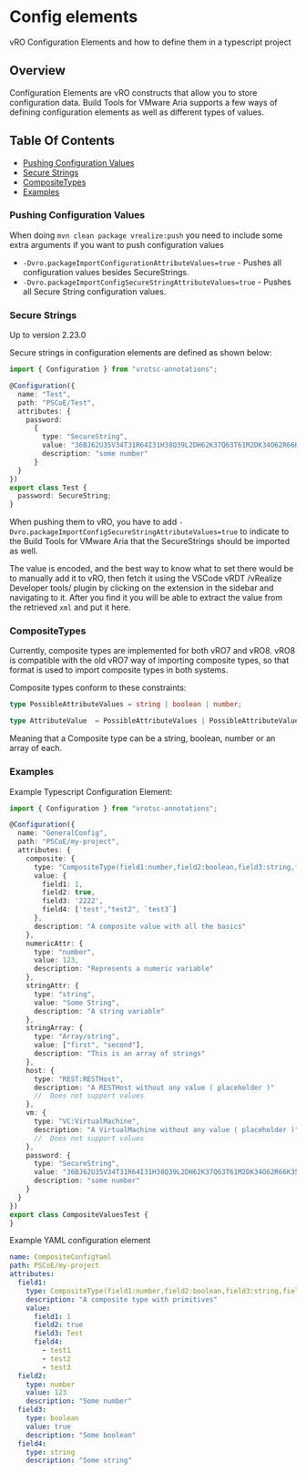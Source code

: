 # Config elements

vRO Configuration Elements and how to define them in a typescript project

## Overview

Configuration Elements are vRO constructs that allow you to store configuration data. Build Tools for VMware Aria supports a few ways of defining configuration elements as well as different types of values.

## Table Of Contents

- [Pushing Configuration Values](#pushing-configuration-values)
- [Secure Strings](#secure-strings)
- [CompositeTypes](#compositetypes)
- [Examples](#examples)

### Pushing Configuration Values

When doing `mvn clean package vrealize:push` you need to include some extra arguments if you want to push configuration values

- `-Dvro.packageImportConfigurationAttributeValues=true` - Pushes all configuration values besides SecureStrings.
- `-Dvro.packageImportConfigSecureStringAttributeValues=true` - Pushes all Secure String configuration values.

### Secure Strings

Up to version 2.23.0

Secure strings in configuration elements are defined as shown below:

```ts
import { Configuration } from "vrotsc-annotations";

@Configuration({
  name: "Test",
  path: "PSCoE/Test",
  attributes: {
    password:
      {
        type: "SecureString",
        value: "36BJ62U35V34T31R64I31H38Q39L2DH62K37Q63T61M2DK34O62R66K35U2DY38Y32S66Q35G2DQ63K66U64Z62X33Q37T31R34Q37W31Z66M31K",
        description: "some number"
      }
  }
})
export class Test {
  password: SecureString;
}
```

When pushing them to vRO, you have to add `-Dvro.packageImportConfigSecureStringAttributeValues=true` to indicate to the Build Tools for VMware Aria that the SecureStrings should be imported as well.

The value is encoded, and the best way to know what to set there would be to manually add it to vRO, then fetch it using the VSCode vRDT /vRealize Developer tools/ plugin by clicking on the extension in the sidebar and navigating to it. After you find it you will be able to extract the value from the retrieved `xml` and put it here.

### CompositeTypes

Currently, composite types are implemented for both vRO7 and vRO8. vRO8 is compatible with the old vRO7 way of importing composite types, so that format is used to import composite types in both systems.

Composite types conform to these constraints:

```ts
type PossibleAttributeValues = string | boolean | number;

type AttributeValue  = PossibleAttributeValues | PossibleAttributeValues[];
```

Meaning that a Composite type can be a string, boolean, number or an array of each.

### Examples

Example Typescript Configuration Element:

```ts
import { Configuration } from "vrotsc-annotations";

@Configuration({
  name: "GeneralConfig",
  path: "PSCoE/my-project",
  attributes: {
    composite: {
      type: "CompositeType(field1:number,field2:boolean,field3:string,field4:Array/string):ITest",
      value: {
        field1: 1,
        field2: true,
        field3: '2222',
        field4: ['test',"test2", `test3`]
      },
      description: "A composite value with all the basics"
    },
    numericAttr: {
      type: "number",
      value: 123,
      description: "Represents a numeric variable"
    },
    stringAttr: {
      type: "string",
      value: "Some String",
      description: "A string variable"
    },
    stringArray: {
      type: "Array/string",
      value: ["first", "second"],
      description: "This is an array of strings"
    },
    host: {
      type: "REST:RESTHost",
      description: "A RESTHost without any value ( placeholder )"
      //  Does not support values
    },
    vm: {
      type: "VC:VirtualMachine",
      description: "A VirtualMachine without any value ( placeholder )"
      //  Does not support values
    },
    password: {
      type: "SecureString",
      value: "36BJ62U35V34T31R64I31H38Q39L2DH62K37Q63T61M2DK34O62R66K35U2DY38Y32S66Q35G2DQ63K66U64Z62X33Q37T31R34Q37W31Z66M31K",
      description: "some number"
    }
  }
})
export class CompositeValuesTest {
}
```

Example YAML configuration element

```yaml
name: CompositeConfigYaml
path: PSCoE/my-project
attributes:
  field1:
    type: CompositeType(field1:number,field2:boolean,field3:string,field4:Array/string):ITest
    description: "A composite type with primitives"
    value:
      field1: 1
      field2: true
      field3: Test
      field4:
        - test1
        - test2
        - test3
  field2: 
    type: number
    value: 123
    description: "Some number"
  field3: 
    type: boolean
    value: true
    description: "Some boolean"
  field4: 
    type: string
    description: "Some string"
```
